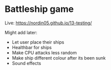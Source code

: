 # Battleship game

Live: https://nordin05.github.io/13-testing/

Might add later:

-   Let user place their ships
-   Healthbar for ships
-   Make CPU attacks less random
-   Make ship different colour after its been sunk
-   Sound effects
